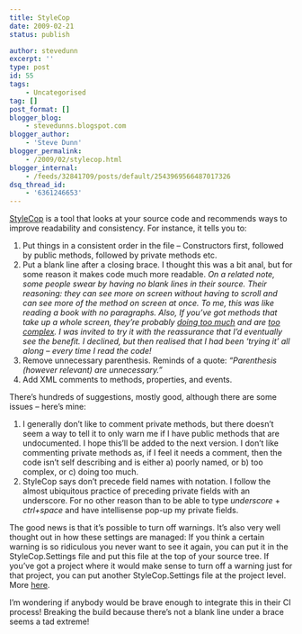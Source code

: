 ```yaml
---
title: StyleCop
date: 2009-02-21
status: publish

author: stevedunn
excerpt: ''
type: post
id: 55
tags:
    - Uncategorised
tag: []
post_format: []
blogger_blog:
    - stevedunns.blogspot.com
blogger_author:
    - 'Steve Dunn'
blogger_permalink:
    - /2009/02/stylecop.html
blogger_internal:
    - /feeds/32841709/posts/default/2543969566487017326
dsq_thread_id:
    - '6361246653'
---
```

[StyleCop](http://code.msdn.microsoft.com/sourceanalysis) is a tool that looks at your source code and recommends ways to improve readability and consistency. For instance, it tells you to:

1. Put things in a consistent order in the file – Constructors first, followed by public methods, followed by private methods etc.
2. Put a blank line after a closing brace. I thought this was a bit anal, but for some reason it makes code much more readable. *On a related note, some people swear by having no blank lines in their source. Their reasoning: they can see more on screen without having to scroll and can see more of the method on screen at once. To me, this was like reading a book with no paragraphs. Also, If you’ve got methods that take up a whole screen, they’re probably* [*doing too much*](http://en.wikipedia.org/wiki/Single_responsibility_principle) *and are* [*too complex*](http://www.onjava.com/pub/a/onjava/2004/06/16/ccunittest.html)*. I was invited to try it with the reassurance that I’d eventually see the benefit. I declined, but then realised that I had been ‘trying it’ all along – every time I read the code!*
3. Remove unnecessary parenthesis. Reminds of a quote: *“Parenthesis (however relevant) are unnecessary.”*
4. Add XML comments to methods, properties, and events.

There’s hundreds of suggestions, mostly good, although there are some issues – here’s mine:

1. I generally don’t like to comment private methods, but there doesn’t seem a way to tell it to only warn me if I have public methods that are undocumented. I hope this’ll be added to the next version. I don’t like commenting private methods as, if I feel it needs a comment, then the code isn’t self describing and is either a) poorly named, or b) too complex, or c) doing too much.
2. StyleCop says don’t precede field names with notation. I follow the almost ubiquitous practice of preceding private fields with an underscore. For no other reason than to be able to type *underscore* + *ctrl+space* and have intellisense pop-up my private fields.

The good news is that it’s possible to turn off warnings. It’s also very well thought out in how these settings are managed: If you think a certain warning is so ridiculous you never want to see it again, you can put it in the StyleCop.Settings file and put this file at the top of your source tree. If you’ve got a project where it would make sense to turn off a warning just for that project, you can put another StyleCop.Settings file at the project level. More [here](http://blogs.msdn.com/sourceanalysis/pages/sharing-source-analysis-settings-across-projects.aspx).

I’m wondering if anybody would be brave enough to integrate this in their CI process! Breaking the build because there’s not a blank line under a brace seems a tad extreme!